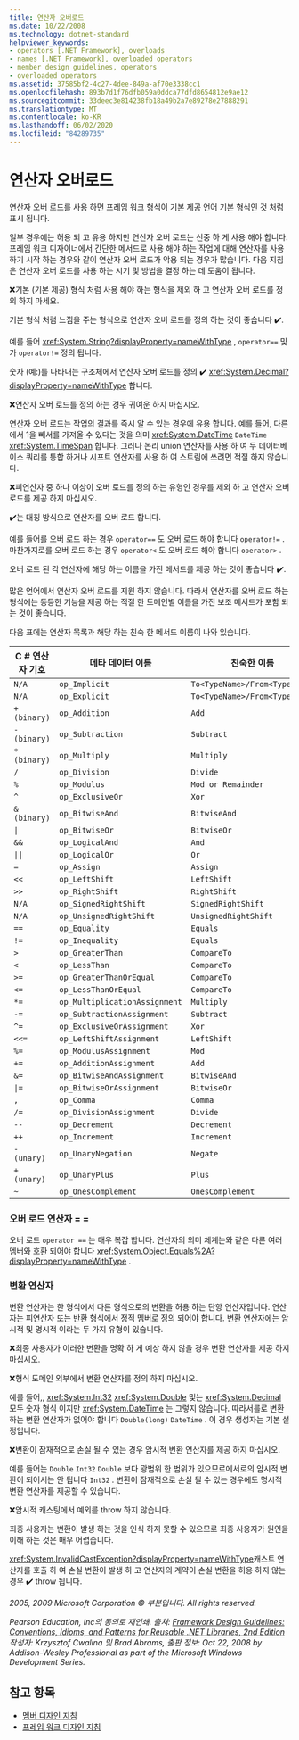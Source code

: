 ```yaml
---
title: 연산자 오버로드
ms.date: 10/22/2008
ms.technology: dotnet-standard
helpviewer_keywords:
- operators [.NET Framework], overloads
- names [.NET Framework], overloaded operators
- member design guidelines, operators
- overloaded operators
ms.assetid: 37585bf2-4c27-4dee-849a-af70e3338cc1
ms.openlocfilehash: 893b7d1f76dfb059a0ddca77dfd8654812e9ae12
ms.sourcegitcommit: 33deec3e814238fb18a49b2a7e89278e27888291
ms.translationtype: MT
ms.contentlocale: ko-KR
ms.lasthandoff: 06/02/2020
ms.locfileid: "84289735"
---
```

# <a name="operator-overloads"></a>연산자 오버로드
연산자 오버 로드를 사용 하면 프레임 워크 형식이 기본 제공 언어 기본 형식인 것 처럼 표시 됩니다.

 일부 경우에는 허용 되 고 유용 하지만 연산자 오버 로드는 신중 하 게 사용 해야 합니다. 프레임 워크 디자이너에서 간단한 메서드로 사용 해야 하는 작업에 대해 연산자를 사용 하기 시작 하는 경우와 같이 연산자 오버 로드가 악용 되는 경우가 많습니다. 다음 지침은 연산자 오버 로드를 사용 하는 시기 및 방법을 결정 하는 데 도움이 됩니다.

 ❌기본 (기본 제공) 형식 처럼 사용 해야 하는 형식을 제외 하 고 연산자 오버 로드를 정의 하지 마세요.

 기본 형식 처럼 느낌을 주는 형식으로 연산자 오버 로드를 정의 하는 것이 좋습니다 ✔️.

 예를 들어 <xref:System.String?displayProperty=nameWithType> , `operator==` 및가 `operator!=` 정의 됩니다.

 숫자 (예:)를 나타내는 구조체에서 연산자 오버 로드를 정의 ✔️ <xref:System.Decimal?displayProperty=nameWithType> 합니다.

 ❌연산자 오버 로드를 정의 하는 경우 귀여운 하지 마십시오.

 연산자 오버 로드는 작업의 결과를 즉시 알 수 있는 경우에 유용 합니다. 예를 들어, 다른에서 1을 빼서를 가져올 수 있다는 것을 의미 <xref:System.DateTime> `DateTime` <xref:System.TimeSpan> 합니다. 그러나 논리 union 연산자를 사용 하 여 두 데이터베이스 쿼리를 통합 하거나 시프트 연산자를 사용 하 여 스트림에 쓰려면 적절 하지 않습니다.

 ❌피연산자 중 하나 이상이 오버 로드를 정의 하는 유형인 경우를 제외 하 고 연산자 오버 로드를 제공 하지 마십시오.

 ✔️는 대칭 방식으로 연산자를 오버 로드 합니다.

 예를 들어를 오버 로드 하는 경우 `operator==` 도 오버 로드 해야 합니다 `operator!=` . 마찬가지로를 오버 로드 하는 경우 `operator<` 도 오버 로드 해야 합니다 `operator>` .

 오버 로드 된 각 연산자에 해당 하는 이름을 가진 메서드를 제공 하는 것이 좋습니다 ✔️.

 많은 언어에서 연산자 오버 로드를 지원 하지 않습니다. 따라서 연산자를 오버 로드 하는 형식에는 동등한 기능을 제공 하는 적절 한 도메인별 이름을 가진 보조 메서드가 포함 되는 것이 좋습니다.

 다음 표에는 연산자 목록과 해당 하는 친숙 한 메서드 이름이 나와 있습니다.

|C # 연산자 기호|메타 데이터 이름|친숙한 이름|
|-------------------------|-------------------|-------------------|
|`N/A`|`op_Implicit`|`To<TypeName>/From<TypeName>`|
|`N/A`|`op_Explicit`|`To<TypeName>/From<TypeName>`|
|`+ (binary)`|`op_Addition`|`Add`|
|`- (binary)`|`op_Subtraction`|`Subtract`|
|`* (binary)`|`op_Multiply`|`Multiply`|
|`/`|`op_Division`|`Divide`|
|`%`|`op_Modulus`|`Mod or Remainder`|
|`^`|`op_ExclusiveOr`|`Xor`|
|`& (binary)`|`op_BitwiseAnd`|`BitwiseAnd`|
|<code>&#124;</code>|`op_BitwiseOr`|`BitwiseOr`|
|`&&`|`op_LogicalAnd`|`And`|
|<code>&#124;&#124;</code>|`op_LogicalOr`|`Or`|
|`=`|`op_Assign`|`Assign`|
|`<<`|`op_LeftShift`|`LeftShift`|
|`>>`|`op_RightShift`|`RightShift`|
|`N/A`|`op_SignedRightShift`|`SignedRightShift`|
|`N/A`|`op_UnsignedRightShift`|`UnsignedRightShift`|
|`==`|`op_Equality`|`Equals`|
|`!=`|`op_Inequality`|`Equals`|
|`>`|`op_GreaterThan`|`CompareTo`|
|`<`|`op_LessThan`|`CompareTo`|
|`>=`|`op_GreaterThanOrEqual`|`CompareTo`|
|`<=`|`op_LessThanOrEqual`|`CompareTo`|
|`*=`|`op_MultiplicationAssignment`|`Multiply`|
|`-=`|`op_SubtractionAssignment`|`Subtract`|
|`^=`|`op_ExclusiveOrAssignment`|`Xor`|
|`<<=`|`op_LeftShiftAssignment`|`LeftShift`|
|`%=`|`op_ModulusAssignment`|`Mod`|
|`+=`|`op_AdditionAssignment`|`Add`|
|`&=`|`op_BitwiseAndAssignment`|`BitwiseAnd`|
|<code>&#124;=</code>|`op_BitwiseOrAssignment`|`BitwiseOr`|
|`,`|`op_Comma`|`Comma`|
|`/=`|`op_DivisionAssignment`|`Divide`|
|`--`|`op_Decrement`|`Decrement`|
|`++`|`op_Increment`|`Increment`|
|`- (unary)`|`op_UnaryNegation`|`Negate`|
|`+ (unary)`|`op_UnaryPlus`|`Plus`|
|`~`|`op_OnesComplement`|`OnesComplement`|

### <a name="overloading-operator-"></a>오버 로드 연산자 = =
 오버 로드 `operator ==` 는 매우 복잡 합니다. 연산자의 의미 체계는와 같은 다른 여러 멤버와 호환 되어야 합니다 <xref:System.Object.Equals%2A?displayProperty=nameWithType> .

### <a name="conversion-operators"></a>변환 연산자
 변환 연산자는 한 형식에서 다른 형식으로의 변환을 허용 하는 단항 연산자입니다. 연산자는 피연산자 또는 반환 형식에서 정적 멤버로 정의 되어야 합니다. 변환 연산자에는 암시적 및 명시적 이라는 두 가지 유형이 있습니다.

 ❌최종 사용자가 이러한 변환을 명확 하 게 예상 하지 않을 경우 변환 연산자를 제공 하지 마십시오.

 ❌형식 도메인 외부에서 변환 연산자를 정의 하지 마십시오.

 예를 들어,, <xref:System.Int32> <xref:System.Double> 및는 <xref:System.Decimal> 모두 숫자 형식 이지만 <xref:System.DateTime> 는 그렇지 않습니다. 따라서를로 변환 하는 변환 연산자가 없어야 합니다 `Double(long)` `DateTime` . 이 경우 생성자는 기본 설정입니다.

 ❌변환이 잠재적으로 손실 될 수 있는 경우 암시적 변환 연산자를 제공 하지 마십시오.

 예를 들어는 `Double` `Int32` `Double` 보다 광범위 한 범위가 있으므로에서로의 암시적 변환이 되어서는 안 됩니다 `Int32` . 변환이 잠재적으로 손실 될 수 있는 경우에도 명시적 변환 연산자를 제공할 수 있습니다.

 ❌암시적 캐스팅에서 예외를 throw 하지 않습니다.

 최종 사용자는 변환이 발생 하는 것을 인식 하지 못할 수 있으므로 최종 사용자가 원인을 이해 하는 것은 매우 어렵습니다.

 <xref:System.InvalidCastException?displayProperty=nameWithType>캐스트 연산자를 호출 하 여 손실 변환이 발생 하 고 연산자의 계약이 손실 변환을 허용 하지 않는 경우 ✔️ throw 됩니다.

 *2005, 2009 Microsoft Corporation © 부분입니다. All rights reserved.*

 *Pearson Education, Inc의 동의로 재인쇄. 출처: [Framework Design Guidelines: Conventions, Idioms, and Patterns for Reusable .NET Libraries, 2nd Edition](https://www.informit.com/store/framework-design-guidelines-conventions-idioms-and-9780321545619) 작성자: Krzysztof Cwalina 및 Brad Abrams, 출판 정보: Oct 22, 2008 by Addison-Wesley Professional as part of the Microsoft Windows Development Series.*

## <a name="see-also"></a>참고 항목

- [멤버 디자인 지침](member.md)
- [프레임 워크 디자인 지침](index.md)
